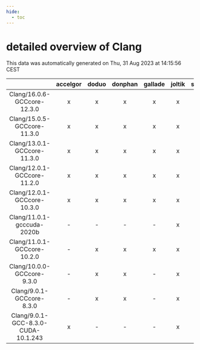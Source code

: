 ```yaml
---
hide:
  - toc
---
```


detailed overview of Clang
==========================


This data was automatically generated on Thu, 31 Aug 2023 at 14:15:56 CEST  

| |accelgor|doduo|donphan|gallade|joltik|skitty|swalot|victini|
| :---: | :---: | :---: | :---: | :---: | :---: | :---: | :---: | :---: |
|Clang/16.0.6-GCCcore-12.3.0|x|x|x|x|x|x|x|x|
|Clang/15.0.5-GCCcore-11.3.0|x|x|x|x|x|x|x|x|
|Clang/13.0.1-GCCcore-11.3.0|x|x|x|x|x|x|x|x|
|Clang/12.0.1-GCCcore-11.2.0|x|x|x|x|x|x|x|x|
|Clang/12.0.1-GCCcore-10.3.0|x|x|x|x|x|x|x|x|
|Clang/11.0.1-gcccuda-2020b|-|-|-|-|x|-|-|-|
|Clang/11.0.1-GCCcore-10.2.0|-|x|x|x|x|x|x|x|
|Clang/10.0.0-GCCcore-9.3.0|-|x|x|-|x|x|-|x|
|Clang/9.0.1-GCCcore-8.3.0|-|x|x|-|x|x|x|x|
|Clang/9.0.1-GCC-8.3.0-CUDA-10.1.243|x|-|-|-|x|-|-|-|
